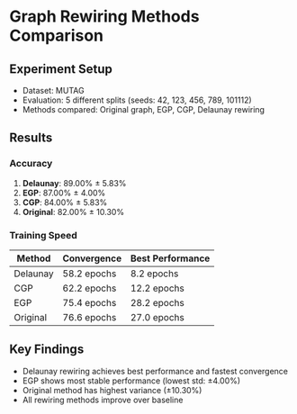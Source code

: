 # Graph Rewiring Methods Comparison

## Experiment Setup
- Dataset: MUTAG
- Evaluation: 5 different splits (seeds: 42, 123, 456, 789, 101112)
- Methods compared: Original graph, EGP, CGP, Delaunay rewiring

## Results

### Accuracy
1. **Delaunay**: 89.00% ± 5.83%
2. **EGP**: 87.00% ± 4.00%
3. **CGP**: 84.00% ± 5.83%
4. **Original**: 82.00% ± 10.30%

### Training Speed
| Method   | Convergence | Best Performance |
|----------|-------------|------------------|
| Delaunay | 58.2 epochs | 8.2 epochs      |
| CGP      | 62.2 epochs | 12.2 epochs     |
| EGP      | 75.4 epochs | 28.2 epochs     |
| Original | 76.6 epochs | 27.0 epochs     |

## Key Findings
- Delaunay rewiring achieves best performance and fastest convergence
- EGP shows most stable performance (lowest std: ±4.00%)
- Original method has highest variance (±10.30%)
- All rewiring methods improve over baseline
